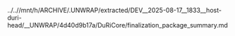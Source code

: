 ../..//mnt/h/ARCHIVE/.UNWRAP/extracted/DEV__2025-08-17__1833__host-duri-head/__UNWRAP/4d40d9b17a/DuRiCore/finalization_package_summary.md